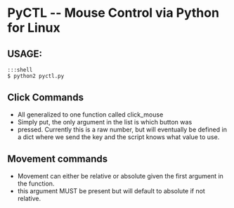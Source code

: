 # PyCTL -- Mouse Control via Python for Linux

## USAGE:

```
:::shell
$ python2 pyctl.py
```

## Click Commands

* All generalized to one function called click\_mouse
* Simply put, the only argument in the list is which button was
* pressed.  Currently this is a raw number, but will eventually be defined in a
  dict where we send the key and the script knows what value to use.


## Movement commands

* Movement can either be relative or absolute given the first argument in the
  function.
* this argument MUST be present but will default to absolute if not relative.
